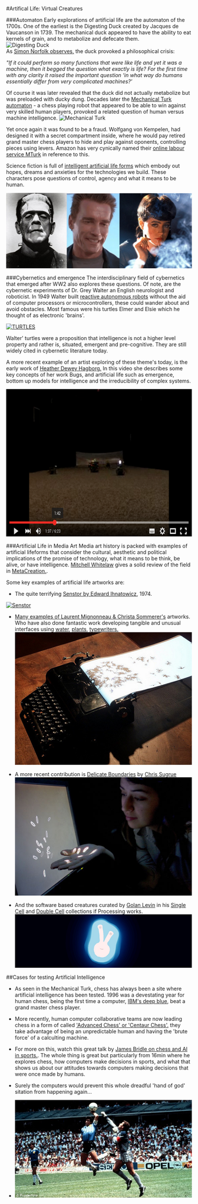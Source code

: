 #Artifical Life: Virtual Creatures

###Automaton
Early explorations of artificial life are the automaton of the 1700s. One of the earliest is the Digesting Duck created by Jacques de Vaucanson in 1739. The mechanical duck appeared to have the ability to eat kernels of grain, and to metabolize and defecate them.   
![Digesting Duck](https://upload.wikimedia.org/wikipedia/commons/9/9a/Vaucanson_duck1.jpg)  
As [Simon Norfolk observes,](http://www.instituteartist.com/feature-I-m-Sorry-Dave-I-m-Afraid-I-Can-t-Do-That-Simon-Norfolk) the duck provoked a philosophical crisis:   
  
*"If it could perform so many functions that were like life and yet it was a machine, then it begged the question what exactly is life? For the first time with any clarity it raised the important question ‘in what way do humans essentially differ from very complicated machines?’*
  
Of course it was later revealed that the duck did not actually metabolize but was preloaded with ducky dung. Decades later the [Mechanical Turk automaton](https://en.wikipedia.org/wiki/The_Turk) - a chess playing robot that appeared to be able to win against very skilled human players, provoked a related question of human versus machine intelligence. 
![Mechanical Turk](https://upload.wikimedia.org/wikipedia/commons/d/d2/Turk-engraving4.jpg)  

Yet once again it was found to be a fraud.  Wolfgang von Kempelen, had designed it with a secret compartment inside, where he would pay retired grand master chess players to hide and play against oponents, controlling pieces using levers. Amazon has very cynically named their [online labour service MTurk](https://www.mturk.com/mturk/welcome) in reference to this. 

Science fiction is full of [intelligent artificial life forms](https://en.wikipedia.org/wiki/Artificial_intelligence_in_fiction) which embody out hopes, dreams and anxieties for the technologies we build. These characters pose questions of control, agency and what it means to be human. 
  
![Frank](../../images/frank.png)  

###Cybernetics and emergence
The interdisciplinary field of cybernetics that emerged after WW2 also explores these questions. Of note, are the cybernetic experiments of Dr. Grey Walter an English neurologist and roboticist. In 1949 Walter built [reactive autonomous robots](http://www.theoldrobots.com/ElmerElsie.html) without the aid of computer processors or microcontrollers, these could wander about and avoid obstacles. Most famous were his turtles Elmer and Elsie which he thought of as electronic 'brains'.  
  
<a href="https://www.youtube.com/embed/lLULRlmXkKo"><img src="https://raw.githubusercontent.com/tegacodes/Drawing-Seeing-Moving-with-Code/gh-pages/images/turtles.png" 
alt="TURTLES" width="700" height="400"/></a>
  
Walter' turtles were a proposition that intelligence is not a higher level property and rather is, situated, emergent and pre-cognitive. They are still widely cited in cybernetic literature today.   
  
A more recent example of an artist exploring of these theme's today, is the early work of [Heather Dewey Hagborg.](http://deweyhagborg.com/) In this video she describes some key concepts of her work Bugs, and artificial life such as emergence, bottom up models for intelligence and the irreducibility of complex systems.   
  
<a href="https://www.youtube.com/watch?v=rmKMiAze-3Q"><img src="../../images/bugs.png" 
alt="IMAGE ALT TEXT HERE" width="700" height="400"/></a>
   
  
###Artificial Life in Media Art
Media art history is packed with examples of artificial lifeforms that consider the cultural, aesthetic and political implications of the promise of technology, what it means to be think, be alive, or have intelligence. [Mitchell Whitelaw](http://mtchl.net/) gives a solid review of the field in [MetaCreation.](https://mitpress.mit.edu/books/metacreation). 
    
Some key examples of artificial life artworks are:  
    
* The quite terrifying [Senstor by Edward Ihnatowicz](http://www.senster.com/ihnatowicz/), 1974.  
   
<a href="https://www.youtube.com/watch?v=hoZb5MTKzQc"><img src="https://raw.githubusercontent.com/tegacodes/Drawing-Seeing-Moving-with-Code/gh-pages/images/senstor.png" 
alt="Senstor" width="700" height="400"/>  
* Many examples of [Laurent Mignonneau & Christa Sommerer's](http://www.interface.ufg.ac.at/christa-laurent/) artworks. Who have also done fantastic work developing tangible and unusual interfaces using [water](https://www.youtube.com/watch?v=cZ3v1jcCXmk), [plants](http://www.interface.ufg.ac.at/christa-laurent/WORKS/FRAMES/FrameSet.html), [typewriters.](http://www.interface.ufg.ac.at/christa-laurent/WORKS/FRAMES/FrameSet.html) 
  ![Typewriter](../../images/typewriter.jpg)  
  
* A more recent contribution is [Delicate Boundaries](http://csugrue.com/delicateboundaries/) by [Chris Sugrue](http://chrissugrue.com/)
![Delicate](../../images/delicate.jpg)  
  
* And the software based creatures curated by [Golan Levin](http://www.flong.com/) in his [Single Cell](http://www.singlecell.org/singlecell.html) and [Double Cell](http://www.singlecell.org/) collections if Processing works.  
![Obzok](../../images/obzok.jpg)   
 
##Cases for testing Artificial Intelligence
* As seen in the Mechanical Turk, chess has always been a site where artificial intelligence has been tested. 1996 was a devestating year for human chess, being the first time a computer, [IBM's deep blue,](https://en.wikipedia.org/wiki/Deep_Blue_(chess_computer)) beat a grand master chess player.
* More recently, human computer collaborative teams are now leading chess in a form of called ['Advanced Chess' or 'Centaur Chess'.](https://en.wikipedia.org/wiki/Advanced_Chess) they take advantage of being an unpredictable human and having the 'brute force' of a calculting machine.
* For more on this, watch this great talk by [James Bridle on chess and AI in sports.](https://www.youtube.com/watch?v=PNq0jZvctJE). The whole thing is great but particularly from 16min where he explores chess,  how computers make decisions in sports, and what that shows us about our attitudes towards computers making decisions that were once made by humans.
* Surely the computers would prevent this whole dreadful 'hand of god' sitation from happening again...

* ![Maradona](../../images/maradona.jpg)  




